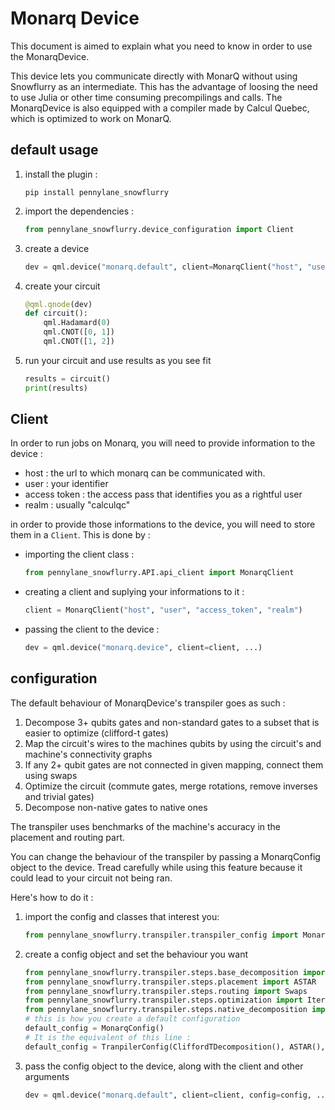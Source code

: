 # Monarq Device

This document is aimed to explain what you need to know in order to use the MonarqDevice.

This device lets you communicate directly with MonarQ without using Snowflurry as an intermediate. This has the advantage of loosing the need to use Julia or other time consuming precompilings and calls. The MonarqDevice is also equipped with a compiler made by Calcul Quebec, which is optimized to work on MonarQ.

## default usage

1. install the plugin :

   ```
   pip install pennylane_snowflurry
   ```

2. import the dependencies :

   ```python
   from pennylane_snowflurry.device_configuration import Client
   ```

3. create a device

   ```python
   dev = qml.device("monarq.default", client=MonarqClient("host", "user", "access token", "realm"), wires=[0, 1, 2], shots=1000)
   ```

4. create your circuit

   ```python
   @qml.qnode(dev)
   def circuit():
       qml.Hadamard(0)
       qml.CNOT([0, 1])
       qml.CNOT([1, 2])
   ```

5. run your circuit and use results as you see fit

   ```python
   results = circuit()
   print(results)
   ```

## Client

In order to run jobs on Monarq, you will need to provide information to the device :

- host : the url to which monarq can be communicated with.
- user : your identifier
- access token : the access pass that identifies you as a rightful user
- realm : usually "calculqc"

in order to provide those informations to the device, you will need to store them in a ```Client```. This is done by :

- importing the client class :

    ```python
    from pennylane_snowflurry.API.api_client import MonarqClient
    ```

- creating a client and suplying your informations to it :

    ```python
    client = MonarqClient("host", "user", "access_token", "realm")
    ```

- passing the client to the device :

    ```python
    dev = qml.device("monarq.device", client=client, ...)
    ```

## configuration

The default behaviour of MonarqDevice's transpiler goes as such :

1. Decompose 3+ qubits gates and non-standard gates to a subset that is easier to optimize (clifford-t gates)
2. Map the circuit's wires to the machines qubits by using the circuit's and machine's connectivity graphs
3. If any 2+ qubit gates are not connected in given mapping, connect them using swaps
4. Optimize the circuit (commute gates, merge rotations, remove inverses and trivial gates)
5. Decompose non-native gates to native ones

The transpiler uses benchmarks of the machine's accuracy in the placement and routing part.

You can change the behaviour of the transpiler by passing a MonarqConfig object to the device. Tread carefully while using this feature because it could lead to your circuit not being ran.

Here's how to do it :

1. import the config and classes that interest you:

   ```python
   from pennylane_snowflurry.transpiler.transpiler_config import MonarqConfig, TranspilerConfig
   ```

2. create a config object and set the behaviour you want

   ```python
   from pennylane_snowflurry.transpiler.steps.base_decomposition import CliffordTDecomposition
   from pennylane_snowflurry.transpiler.steps.placement import ASTAR
   from pennylane_snowflurry.transpiler.steps.routing import Swaps
   from pennylane_snowflurry.transpiler.steps.optimization import IterativeCommuteAndMerge
   from pennylane_snowflurry.transpiler.steps.native_decomposition import MonarqDecomposition
   # this is how you create a default configuration
   default_config = MonarqConfig()
   # It is the equivalent of this line : 
   default_config = TranpilerConfig(CliffordTDecomposition(), ASTAR(), Swaps(), IterativeCommuteAndMerge(), MonarqDecomposition())

3. pass the config object to the device, along with the client and other arguments

   ```python
   dev = qml.device("monarq.default", client=client, config=config, ...)
   ```
